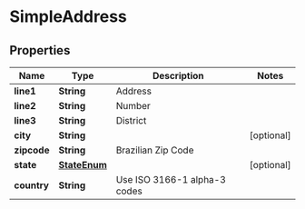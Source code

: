 
# SimpleAddress

## Properties
Name | Type | Description | Notes
------------ | ------------- | ------------- | -------------
**line1** | **String** | Address | 
**line2** | **String** | Number | 
**line3** | **String** | District | 
**city** | **String** |  |  [optional]
**zipcode** | **String** | Brazilian Zip Code | 
**state** | [**StateEnum**](StateEnum.md) |  |  [optional]
**country** | **String** | Use ISO 3166-1 alpha-3 codes | 



